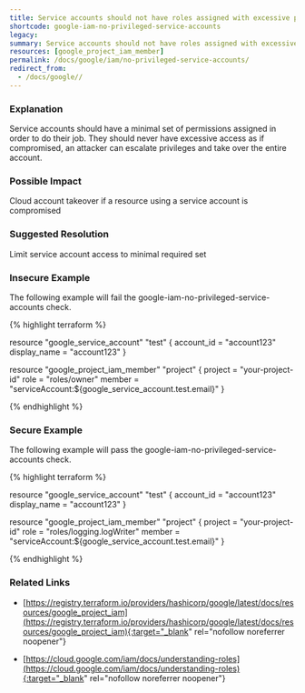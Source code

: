 ```yaml
---
title: Service accounts should not have roles assigned with excessive privileges
shortcode: google-iam-no-privileged-service-accounts
legacy: 
summary: Service accounts should not have roles assigned with excessive privileges 
resources: [google_project_iam_member] 
permalink: /docs/google/iam/no-privileged-service-accounts/
redirect_from: 
  - /docs/google//
---
```


### Explanation

Service accounts should have a minimal set of permissions assigned in order to do their job. They should never have excessive access as if compromised, an attacker can escalate privileges and take over the entire account.

### Possible Impact
Cloud account takeover if a resource using a service account is compromised

### Suggested Resolution
Limit service account access to minimal required set


### Insecure Example

The following example will fail the google-iam-no-privileged-service-accounts check.

{% highlight terraform %}

resource "google_service_account" "test" {
  account_id   = "account123"
  display_name = "account123"
}

resource "google_project_iam_member" "project" {
	project = "your-project-id"
	role    = "roles/owner"
	member  = "serviceAccount:${google_service_account.test.email}"
}
			
{% endhighlight %}



### Secure Example

The following example will pass the google-iam-no-privileged-service-accounts check.

{% highlight terraform %}

resource "google_service_account" "test" {
	account_id   = "account123"
	display_name = "account123"
}

resource "google_project_iam_member" "project" {
	project = "your-project-id"
	role    = "roles/logging.logWriter"
	member  = "serviceAccount:${google_service_account.test.email}"
}
			
{% endhighlight %}



### Related Links


- [https://registry.terraform.io/providers/hashicorp/google/latest/docs/resources/google_project_iam](https://registry.terraform.io/providers/hashicorp/google/latest/docs/resources/google_project_iam){:target="_blank" rel="nofollow noreferrer noopener"}

- [https://cloud.google.com/iam/docs/understanding-roles](https://cloud.google.com/iam/docs/understanding-roles){:target="_blank" rel="nofollow noreferrer noopener"}


